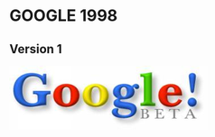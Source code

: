 # GOOGLE 1998 

## Version 1

![GOOGLE](https://github.com/mehmethakan0220/front-end-fundamentals/blob/master/6-google-search/1-google-1998/images/google.jpg)

